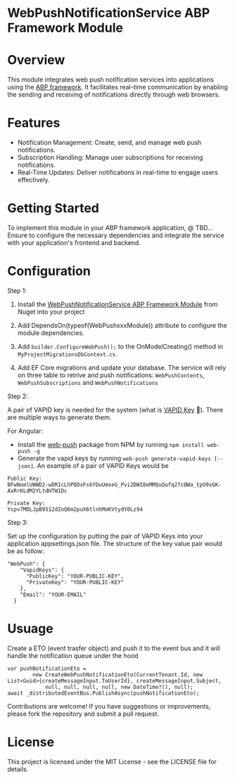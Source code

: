 # WebPushNotificationService ABP Framework Module
# Overview
This module integrates web push notification services into applications using the [ABP framework](https://abp.io/). It facilitates real-time communication by enabling the sending and receiving of notifications directly through web browsers.

# Features
- Notification Management: Create, send, and manage web push notifications.
- Subscription Handling: Manage user subscriptions for receiving notifications.
- Real-Time Updates: Deliver notifications in real-time to engage users effectively.
# Getting Started
To implement this module in your ABP framework application, @<Lexuan Zhou> TBD... Ensure to configure the necessary dependencies and integrate the service with your application's frontend and backend.

# Configuration
Step 1:

1. Install the [WebPushNotificationService ABP Framework Module](https://github.com/DecisionTreeTechnology/WebPushNotificationService) from Nuget into your project

2. Add DependsOn(typeof(WebPushxxxModule)) attribute to configure the module dependencies.

3. Add ```builder.ConfigureWebPush();``` to the OnModelCreating() method in ```MyProjectMigrationsDbContext.cs```.

4. Add EF Core migrations and update your database.  The service will rely on three table to retrive and push notifications: ```WebPushContents```, ```WebPushSubscriptions``` and ```WebPushNotifications```


Step 2:

A pair of VAPID key is needed for the system (what is [VAPID Key](https://stackoverflow.com/questions/40392257/what-is-vapid-and-why-is-it-useful) 🤔). There are multiple ways to generate them. 

For Angular:

- Install the [web-push](https://www.npmjs.com/package/web-push) package from NPM by running ```npm install web-push -g```
- Generate the vapid keys by running ```web-push generate-vapid-keys [--json]```. An example of a pair of VAPID Keys would be 

```
Public Key:
BFwNomlUWWD2-wDR1cLhPQOxFskYDuUmseG_Pvi2DWI8eMMQuQufq27cQWa_tpO9sGK-AxRrKLdM2YLtdHTW1Dc

Private Key:
Ycpv7MDLJpB9512dZoQ6m2puX6tlnhMoKVtydY0Lz94
```


Step 3:

Set up the configuration by putting the pair of VAPID Keys into your application appsettings.json file. The structure of the key value pair would be as follow:

```
"WebPush": {
    "VapidKeys": {
      "PublicKey": "YOUR-PUBLIC-KEY",
      "PrivateKey": "YOUR-PUBLIC-KEY"
    },
    "Email": "YOUR-EMAIL"
  }
```

# Usuage
Create a ETO (event trasfer object) and push it to the event bus and it will handle the notification queue under the hood
```
var pushNotificationEto = 
        new CreateWebPushNotificationEto(CurrentTenant.Id, new List<Guid>{createMessageInput.ToUserId}, createMessageInput.Subject, 
            null, null, null, null, new DateTime?(), null);
await _distributedEventBus.PublishAsync(pushNotificationEto);
```




Contributions are welcome! If you have suggestions or improvements, please fork the repository and submit a pull request.

# License
This project is licensed under the MIT License - see the LICENSE file for details.